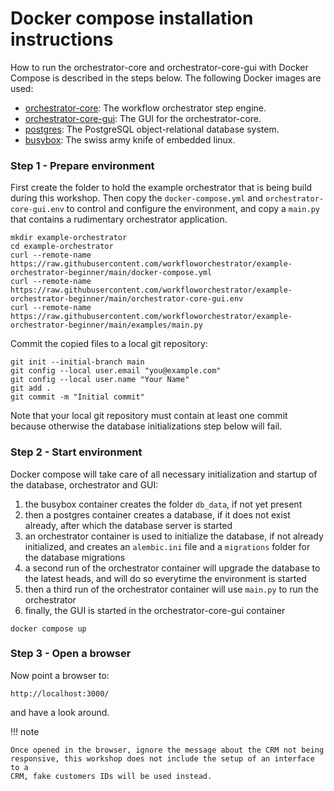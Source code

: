 # Docker compose installation instructions

How to run the orchestrator-core and orchestrator-core-gui with Docker 
Compose is described in the steps below. The following Docker images are 
used:

* [orchestrator-core](https://github.com/workfloworchestrator/orchestrator-core/pkgs/container/orchestrator-core):
  The workflow orchestrator step engine.
* [orchestrator-core-gui](https://github.com/workfloworchestrator/orchestrator-core-gui/pkgs/container/orchestrator-core-gui):
  The GUI for the orchestrator-core.
* [postgres](https://hub.docker.com/_/postgres):
  The PostgreSQL object-relational database system.
* [busybox](https://hub.docker.com/_/busybox):
  The swiss army knife of embedded linux.

### Step 1 - Prepare environment

First create the folder to hold the example orchestrator that is being build 
during this workshop. Then copy the `docker-compose.yml` and 
`orchestrator-core-gui.env` to control and configure the environment, and 
copy a `main.py` that contains a rudimentary orchestrator application.

```shell
mkdir example-orchestrator
cd example-orchestrator
curl --remote-name https://raw.githubusercontent.com/workfloworchestrator/example-orchestrator-beginner/main/docker-compose.yml
curl --remote-name https://raw.githubusercontent.com/workfloworchestrator/example-orchestrator-beginner/main/orchestrator-core-gui.env
curl --remote-name https://raw.githubusercontent.com/workfloworchestrator/example-orchestrator-beginner/main/examples/main.py
```

Commit the copied files to a local git repository:

```shell
git init --initial-branch main
git config --local user.email "you@example.com"
git config --local user.name "Your Name"
git add .
git commit -m "Initial commit"
```

Note that your local git repository must contain at least one commit because 
otherwise the database initializations step below will fail.

### Step 2 - Start environment

Docker compose will take care of all necessary initialization and startup of
the database, orchestrator and GUI:

1. the busybox container creates the folder `db_data`, if not yet present
2. then a postgres container creates a database, if it does not exist 
   already, after which the database server is started
3. an orchestrator container is used to initialize the database, if 
   not already initialized, and creates an `alembic.ini` file and a 
   `migrations` folder for the database migrations
4. a second run of the orchestrator container will upgrade the database to 
   the latest heads, and will do so everytime the environment is started
5. then a third run of the orchestrator container will use `main.py` to 
   run the orchestrator
6. finally, the GUI is started in the orchestrator-core-gui container

```shell
docker compose up
```

### Step 3 - Open a browser

Now point a browser to:

```shell
http://localhost:3000/
```
and have a look around. 

!!! note

    Once opened in the browser, ignore the message about the CRM not being
    responsive, this workshop does not include the setup of an interface to a
    CRM, fake customers IDs will be used instead.
